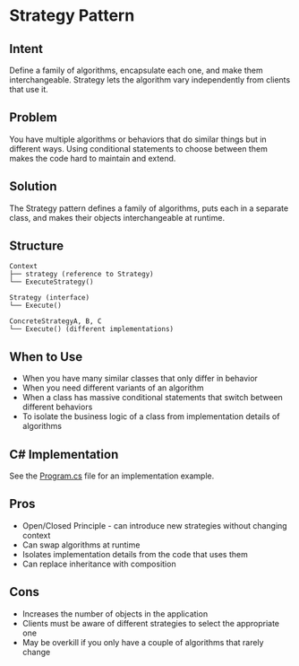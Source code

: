 # Strategy Pattern

## Intent
Define a family of algorithms, encapsulate each one, and make them interchangeable. Strategy lets the algorithm vary independently from clients that use it.

## Problem
You have multiple algorithms or behaviors that do similar things but in different ways. Using conditional statements to choose between them makes the code hard to maintain and extend.

## Solution
The Strategy pattern defines a family of algorithms, puts each in a separate class, and makes their objects interchangeable at runtime.

## Structure
```
Context
├── strategy (reference to Strategy)
└── ExecuteStrategy()

Strategy (interface)
└── Execute()

ConcreteStrategyA, B, C
└── Execute() (different implementations)
```

## When to Use
- When you have many similar classes that only differ in behavior
- When you need different variants of an algorithm
- When a class has massive conditional statements that switch between different behaviors
- To isolate the business logic of a class from implementation details of algorithms

## C# Implementation
See the [Program.cs](./Program.cs) file for an implementation example.

## Pros
- Open/Closed Principle - can introduce new strategies without changing context
- Can swap algorithms at runtime
- Isolates implementation details from the code that uses them
- Can replace inheritance with composition

## Cons
- Increases the number of objects in the application
- Clients must be aware of different strategies to select the appropriate one
- May be overkill if you only have a couple of algorithms that rarely change
